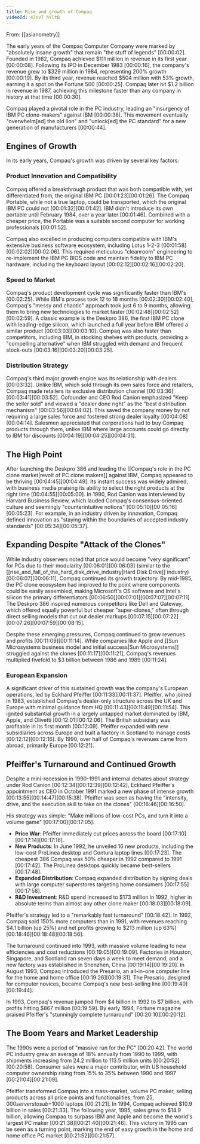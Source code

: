 ```yaml
---
title: Rise and growth of Compaq
videoId: 47ovT_hYlt8
---
```


From: [[asianometry]] <br/> 

The early years of the Compaq Computer Company were marked by "absolutely insane growth" that remain "the stuff of legends" <a class="yt-timestamp" data-t="00:00:02">[00:00:02]</a>. Founded in 1982, Compaq achieved $111 million in revenue in its first year <a class="yt-timestamp" data-t="00:00:08">[00:00:08]</a>. Following its IPO in December 1983 <a class="yt-timestamp" data-t="00:00:16">[00:00:16]</a>, the company's revenue grew to $329 million in 1984, representing 200% growth <a class="yt-timestamp" data-t="00:00:19">[00:00:19]</a>. By its third year, revenue reached $504 million with 53% growth, earning it a spot on the Fortune 500 <a class="yt-timestamp" data-t="00:00:25">[00:00:25]</a>. Compaq later hit $1.2 billion in revenue in 1987, achieving this milestone faster than any company in history at that time <a class="yt-timestamp" data-t="00:00:30">[00:00:30]</a>.

Compaq played a pivotal role in the PC industry, leading an "insurgency of IBM PC clone-makers" against IBM <a class="yt-timestamp" data-t="00:00:38">[00:00:38]</a>. This movement eventually "overwhelm[ed] the old lion" and "unlock[ed] the PC standard" for a new generation of manufacturers <a class="yt-timestamp" data-t="00:00:44">[00:00:44]</a>.

## Engines of Growth

In its early years, Compaq's growth was driven by several key factors:

### Product Innovation and Compatibility
Compaq offered a breakthrough product that was both compatible with, yet differentiated from, the original IBM PC <a class="yt-timestamp" data-t="00:01:23">[00:01:23]</a><a class="yt-timestamp" data-t="00:01:26">[00:01:26]</a>. The Compaq Portable, while not a true laptop, could be transported, which the original IBM PC could not <a class="yt-timestamp" data-t="00:01:32">[00:01:32]</a><a class="yt-timestamp" data-t="00:01:42">[00:01:42]</a>. IBM didn't introduce its own portable until February 1984, over a year later <a class="yt-timestamp" data-t="00:01:46">[00:01:46]</a>. Combined with a cheaper price, the Portable was a suitable second computer for working professionals <a class="yt-timestamp" data-t="00:01:52">[00:01:52]</a>.

Compaq also excelled in producing computers compatible with IBM's extensive business software ecosystem, including Lotus 1-2-3 <a class="yt-timestamp" data-t="00:01:58">[00:01:58]</a><a class="yt-timestamp" data-t="00:02:02">[00:02:02]</a><a class="yt-timestamp" data-t="00:02:06">[00:02:06]</a>. This required meticulous "cleanroom" engineering to re-implement the IBM PC BIOS code and maintain fidelity to IBM PC hardware, including the keyboard layout <a class="yt-timestamp" data-t="00:02:12">[00:02:12]</a><a class="yt-timestamp" data-t="00:02:16">[00:02:16]</a><a class="yt-timestamp" data-t="00:02:20">[00:02:20]</a>.

### Speed to Market
Compaq's product development cycle was significantly faster than IBM's <a class="yt-timestamp" data-t="00:02:25">[00:02:25]</a>. While IBM's process took 12 to 18 months <a class="yt-timestamp" data-t="00:02:30">[00:02:30]</a><a class="yt-timestamp" data-t="00:02:40">[00:02:40]</a>, Compaq's "messy and chaotic" approach took just 6 to 9 months, allowing them to bring new technologies to market faster <a class="yt-timestamp" data-t="00:02:48">[00:02:48]</a><a class="yt-timestamp" data-t="00:02:52">[00:02:52]</a><a class="yt-timestamp" data-t="00:02:59">[00:02:59]</a>. A classic example is the Deskpro 386, the first IBM PC clone with leading-edge silicon, which launched a full year before IBM offered a similar product <a class="yt-timestamp" data-t="00:03:03">[00:03:03]</a><a class="yt-timestamp" data-t="00:03:10">[00:03:10]</a>. Compaq was also faster than competitors, including IBM, in stocking shelves with products, providing a "compelling alternative" when IBM struggled with demand and frequent stock-outs <a class="yt-timestamp" data-t="00:03:16">[00:03:16]</a><a class="yt-timestamp" data-t="00:03:20">[00:03:20]</a><a class="yt-timestamp" data-t="00:03:25">[00:03:25]</a>.

### Distribution Strategy
Compaq's third major growth engine was its relationship with dealers <a class="yt-timestamp" data-t="00:03:32">[00:03:32]</a>. Unlike IBM, which sold through its own sales force and retailers, Compaq made retailers its exclusive distribution channel <a class="yt-timestamp" data-t="00:03:36">[00:03:36]</a><a class="yt-timestamp" data-t="00:03:41">[00:03:41]</a><a class="yt-timestamp" data-t="00:03:52">[00:03:52]</a>. Cofounder and CEO Rod Canion emphasized "Keep the seller sold" and viewed a "dealer done right" as the "best distribution mechanism" <a class="yt-timestamp" data-t="00:03:56">[00:03:56]</a><a class="yt-timestamp" data-t="00:04:02">[00:04:02]</a>. This saved the company money by not requiring a large sales force and fostered strong dealer loyalty <a class="yt-timestamp" data-t="00:04:08">[00:04:08]</a><a class="yt-timestamp" data-t="00:04:14">[00:04:14]</a>. Salesmen appreciated that corporations had to buy Compaq products through them, unlike IBM where large accounts could go directly to IBM for discounts <a class="yt-timestamp" data-t="00:04:19">[00:04:19]</a><a class="yt-timestamp" data-t="00:04:25">[00:04:25]</a><a class="yt-timestamp" data-t="00:04:31">[00:04:31]</a>.

## The High Point

After launching the Deskpro 386 and leading the [[Compaq's role in the PC clone market|revolt of PC clone makers]] against IBM, Compaq appeared to be thriving <a class="yt-timestamp" data-t="00:04:45">[00:04:45]</a><a class="yt-timestamp" data-t="00:04:49">[00:04:49]</a>. Its instant success was widely admired, with business media praising its ability to select the right products at the right time <a class="yt-timestamp" data-t="00:04:55">[00:04:55]</a><a class="yt-timestamp" data-t="00:05:00">[00:05:00]</a>. In 1990, Rod Canion was interviewed by Harvard Business Review, which lauded Compaq's consensus-oriented culture and seemingly "counterintuitive notions" <a class="yt-timestamp" data-t="00:05:10">[00:05:10]</a><a class="yt-timestamp" data-t="00:05:16">[00:05:16]</a><a class="yt-timestamp" data-t="00:05:23">[00:05:23]</a>. For example, in an industry driven by innovation, Compaq defined innovation as "staying within the boundaries of accepted industry standards" <a class="yt-timestamp" data-t="00:05:34">[00:05:34]</a><a class="yt-timestamp" data-t="00:05:37">[00:05:37]</a>.

## Expanding Despite "Attack of the Clones"

While industry observers noted that price would become "very significant" for PCs due to their modularity <a class="yt-timestamp" data-t="00:06:01">[00:06:01]</a><a class="yt-timestamp" data-t="00:06:03">[00:06:03]</a> (similar to the [[rise_and_fall_of_the_hard_disk_drive_industry|Hard Disk Drive]] industry) <a class="yt-timestamp" data-t="00:06:07">[00:06:07]</a><a class="yt-timestamp" data-t="00:06:11">[00:06:11]</a>, Compaq continued its growth trajectory. By mid-1985, the PC clone ecosystem had improved to the point where components could be easily assembled, making Microsoft's OS software and Intel's silicon the primary differentiators <a class="yt-timestamp" data-t="00:06:50">[00:06:50]</a><a class="yt-timestamp" data-t="00:07:01">[00:07:01]</a><a class="yt-timestamp" data-t="00:07:07">[00:07:07]</a><a class="yt-timestamp" data-t="00:07:11">[00:07:11]</a>. The Deskpro 386 inspired numerous competitors like Dell and Gateway, which offered equally powerful but cheaper "super-clones," often through direct selling models that cut out dealer markups <a class="yt-timestamp" data-t="00:07:15">[00:07:15]</a><a class="yt-timestamp" data-t="00:07:22">[00:07:22]</a><a class="yt-timestamp" data-t="00:07:26">[00:07:26]</a><a class="yt-timestamp" data-t="00:07:59">[00:07:59]</a><a class="yt-timestamp" data-t="00:08:15">[00:08:15]</a>.

Despite these emerging pressures, Compaq continued to grow revenues and profits <a class="yt-timestamp" data-t="00:11:09">[00:11:09]</a><a class="yt-timestamp" data-t="00:11:14">[00:11:14]</a>. While companies like Apple and [[Sun Microsystems business model and initial success|Sun Microsystems]] struggled against the clones <a class="yt-timestamp" data-t="00:11:17">[00:11:17]</a><a class="yt-timestamp" data-t="00:11:21">[00:11:21]</a>, Compaq's revenues multiplied fivefold to $3 billion between 1986 and 1989 <a class="yt-timestamp" data-t="00:11:24">[00:11:24]</a>.

### European Expansion
A significant driver of this sustained growth was the company's European operations, led by Eckhard Pfeiffer <a class="yt-timestamp" data-t="00:11:33">[00:11:33]</a><a class="yt-timestamp" data-t="00:11:37">[00:11:37]</a>. Pfeiffer, who joined in 1983, established Compaq's dealer-only structure across the UK and Europe with minimal guidance from HQ <a class="yt-timestamp" data-t="00:11:43">[00:11:43]</a><a class="yt-timestamp" data-t="00:11:49">[00:11:49]</a><a class="yt-timestamp" data-t="00:11:54">[00:11:54]</a>. This ignited substantial growth in a largely untapped market dominated by IBM, Apple, and Olivetti <a class="yt-timestamp" data-t="00:12:01">[00:12:01]</a><a class="yt-timestamp" data-t="00:12:06">[00:12:06]</a>. The British subsidiary was profitable in its first month <a class="yt-timestamp" data-t="00:12:09">[00:12:09]</a>. Pfeiffer expanded with new subsidiaries across Europe and built a factory in Scotland to manage costs <a class="yt-timestamp" data-t="00:12:12">[00:12:12]</a><a class="yt-timestamp" data-t="00:12:16">[00:12:16]</a>. By 1990, over half of Compaq's revenues came from abroad, primarily Europe <a class="yt-timestamp" data-t="00:12:21">[00:12:21]</a>.

## Pfeiffer's Turnaround and Continued Growth

Despite a mini-recession in 1990-1991 and internal debates about strategy under Rod Canion <a class="yt-timestamp" data-t="00:12:34">[00:12:34]</a><a class="yt-timestamp" data-t="00:12:39">[00:12:39]</a><a class="yt-timestamp" data-t="00:12:42">[00:12:42]</a>, Eckhard Pfeiffer's appointment as CEO in October 1991 marked a new phase of intense growth <a class="yt-timestamp" data-t="00:13:55">[00:13:55]</a><a class="yt-timestamp" data-t="00:14:47">[00:14:47]</a><a class="yt-timestamp" data-t="00:15:38">[00:15:38]</a>. Pfeiffer was seen as having the "intensity, drive, and the execution skill to take on the clones" <a class="yt-timestamp" data-t="00:16:46">[00:16:46]</a><a class="yt-timestamp" data-t="00:16:50">[00:16:50]</a>.

His strategy was simple: "Make millions of low-cost PCs, and turn it into a volume game" <a class="yt-timestamp" data-t="00:17:00">[00:17:00]</a><a class="yt-timestamp" data-t="00:17:05">[00:17:05]</a>.
*   **Price War**: Pfeiffer immediately cut prices across the board <a class="yt-timestamp" data-t="00:17:10">[00:17:10]</a><a class="yt-timestamp" data-t="00:17:14">[00:17:14]</a><a class="yt-timestamp" data-t="00:17:18">[00:17:18]</a>.
*   **New Products**: In June 1992, he unveiled 16 new products, including the low-cost ProLinea desktop and Contura laptop lines <a class="yt-timestamp" data-t="00:17:23">[00:17:23]</a>. The cheapest 386 Compaq was 50% cheaper in 1992 compared to 1991 <a class="yt-timestamp" data-t="00:17:42">[00:17:42]</a>. The ProLinea desktops quickly became best-sellers <a class="yt-timestamp" data-t="00:17:48">[00:17:48]</a>.
*   **Expanded Distribution**: Compaq expanded distribution by signing deals with large computer superstores targeting home consumers <a class="yt-timestamp" data-t="00:17:55">[00:17:55]</a><a class="yt-timestamp" data-t="00:17:58">[00:17:58]</a>.
*   **R&D Investment**: R&D spend increased to $173 million in 1992, higher in absolute terms than almost any other clone maker <a class="yt-timestamp" data-t="00:18:03">[00:18:03]</a><a class="yt-timestamp" data-t="00:18:09">[00:18:09]</a>.

Pfeiffer's strategy led to a "remarkably fast turnaround" <a class="yt-timestamp" data-t="00:18:42">[00:18:42]</a>. In 1992, Compaq sold 150% more computers than in 1991, with revenues reaching $4.1 billion (up 25%) and net profits growing to $213 million (up 63%) <a class="yt-timestamp" data-t="00:18:46">[00:18:46]</a><a class="yt-timestamp" data-t="00:18:48">[00:18:48]</a><a class="yt-timestamp" data-t="00:18:56">[00:18:56]</a>.

The turnaround continued into 1993, with massive volume leading to new efficiencies and cost reductions <a class="yt-timestamp" data-t="00:19:05">[00:19:05]</a><a class="yt-timestamp" data-t="00:19:09">[00:19:09]</a>. Factories in Houston, Singapore, and Scotland ran seven days a week to meet demand, and a new factory was established in Shenzhen, China <a class="yt-timestamp" data-t="00:19:14">[00:19:14]</a><a class="yt-timestamp" data-t="00:19:20">[00:19:20]</a>. In August 1993, Compaq introduced the Presario, an all-in-one computer line for the home and home office <a class="yt-timestamp" data-t="00:19:26">[00:19:26]</a><a class="yt-timestamp" data-t="00:19:31">[00:19:31]</a>. The Presario, designed for computer novices, became Compaq's new best-selling line <a class="yt-timestamp" data-t="00:19:40">[00:19:40]</a><a class="yt-timestamp" data-t="00:19:44">[00:19:44]</a>.

In 1993, Compaq's revenue jumped from $4 billion in 1992 to $7 billion, with profits hitting $867 million <a class="yt-timestamp" data-t="00:19:59">[00:19:59]</a>. By early 1994, Fortune magazine praised Pfeiffer's "stunningly complete turnaround" <a class="yt-timestamp" data-t="00:20:10">[00:20:10]</a><a class="yt-timestamp" data-t="00:20:12">[00:20:12]</a>.

## The Boom Years and Market Leadership

The 1990s were a period of "massive run for the PC" <a class="yt-timestamp" data-t="00:20:42">[00:20:42]</a>. The world PC industry grew an average of 18% annually from 1990 to 1999, with shipments increasing from 24.2 million to 113.5 million units <a class="yt-timestamp" data-t="00:20:52">[00:20:52]</a><a class="yt-timestamp" data-t="00:20:58">[00:20:58]</a>. Consumer sales were a major contributor, with US household computer ownership rising from 15% to 35% between 1990 and 1997 <a class="yt-timestamp" data-t="00:21:04">[00:21:04]</a><a class="yt-timestamp" data-t="00:21:09">[00:21:09]</a>.

Pfeiffer transformed Compaq into a mass-market, volume PC maker, selling products across all price points and functionalities, from $25,000 servers to sub-$1000 laptops <a class="yt-timestamp" data-t="00:21:21">[00:21:21]</a>. In 1994, Compaq achieved $10.9 billion in sales <a class="yt-timestamp" data-t="00:21:33">[00:21:33]</a>. The following year, 1995, sales grew to $14.9 billion, allowing Compaq to surpass IBM and Apple and become the world's largest PC maker <a class="yt-timestamp" data-t="00:21:38">[00:21:38]</a><a class="yt-timestamp" data-t="00:21:40">[00:21:40]</a><a class="yt-timestamp" data-t="00:21:46">[00:21:46]</a>. This victory in 1995 can be seen as a turning point, marking the end of easy growth in the home and home office PC market <a class="yt-timestamp" data-t="00:21:52">[00:21:52]</a><a class="yt-timestamp" data-t="00:21:57">[00:21:57]</a>.